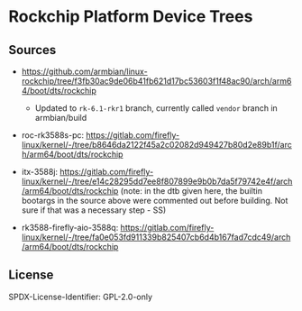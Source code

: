 # Rockchip Platform Device Trees
## Sources
* <https://github.com/armbian/linux-rockchip/tree/f3fb30ac9de06b41fb621d17bc53603f1f48ac90/arch/arm64/boot/dts/rockchip>
  * Updated to `rk-6.1-rkr1` branch, currently called `vendor` branch in armbian/build

* roc-rk3588s-pc: <https://gitlab.com/firefly-linux/kernel/-/tree/b8646da2122f45a2c02082d949427b80d2e89b1f/arch/arm64/boot/dts/rockchip>

* itx-3588j: <https://gitlab.com/firefly-linux/kernel/-/tree/e14c28295dd7ee8f807899e9b0b7da5f79742e4f/arch/arm64/boot/dts/rockchip>
  (note: in the dtb given here, the builtin bootargs in the source above were commented out
   before building. Not sure if that was a necessary step - SS)

* rk3588-firefly-aio-3588q: <https://gitlab.com/firefly-linux/kernel/-/tree/fa0e053fd911339b825407cb6d4b167fad7cdc49/arch/arm64/boot/dts/rockchip>

## License
SPDX-License-Identifier: GPL-2.0-only
